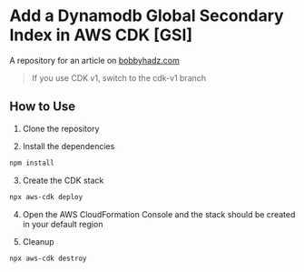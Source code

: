 # Add a Dynamodb Global Secondary Index in AWS CDK [GSI]

A repository for an article on
[bobbyhadz.com](https://bobbyhadz.com/blog/aws-cdk-dynamodb-table)

> If you use CDK v1, switch to the cdk-v1 branch

## How to Use

1. Clone the repository

2. Install the dependencies

```bash
npm install
```

3. Create the CDK stack

```bash
npx aws-cdk deploy
```

4. Open the AWS CloudFormation Console and the stack should be created in your
   default region

5. Cleanup

```bash
npx aws-cdk destroy
```
